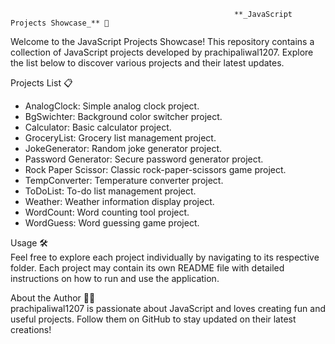                                                       **_JavaScript Projects Showcase_** 🚀 
Welcome to the JavaScript Projects Showcase! This repository contains a collection of JavaScript projects developed by prachipaliwal1207. Explore the list below to discover various projects and their latest updates.

Projects List 📋
* AnalogClock: Simple analog clock project.
* BgSwichter: Background color switcher project.
* Calculator: Basic calculator project.
* GroceryList: Grocery list management project.
* JokeGenerator: Random joke generator project.
* Password Generator: Secure password generator project.
* Rock Paper Scissor: Classic rock-paper-scissors game project.
* TempConverter: Temperature converter project.
* ToDoList: To-do list management project.
* Weather: Weather information display project.
* WordCount: Word counting tool project.
* WordGuess: Word guessing game project. <br>

Usage 🛠️ <br>
Feel free to explore each project individually by navigating to its respective folder. Each project may contain its own README file with detailed instructions on how to run and use the application.

About the Author 👩‍💻 <br>
prachipaliwal1207 is passionate about JavaScript and loves creating fun and useful projects. Follow them on GitHub to stay updated on their latest creations!
